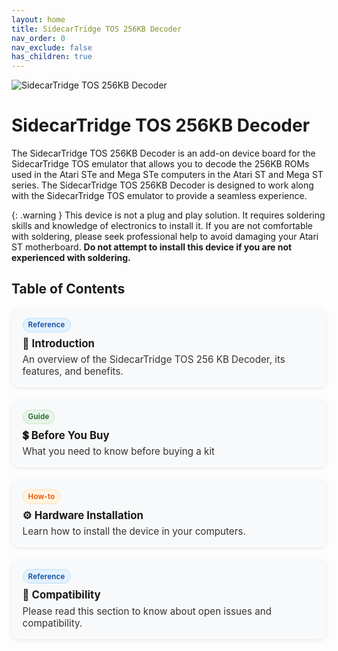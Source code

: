 ```yaml
---
layout: home
title: SidecarTridge TOS 256KB Decoder
nav_order: 0
nav_exclude: false
has_children: true
---
```



![SidecarTridge TOS 256KB Decoder](/sidecartridge-tos-256kb-decoder/assets/images/256KB-DECODER-BOXED-KIT-BOARD-V3.png)

# SidecarTridge TOS 256KB Decoder

The SidecarTridge TOS 256KB Decoder is an add-on device board for the SidecarTridge TOS emulator that allows you to decode the 256KB ROMs used in the Atari STe and Mega STe computers in the Atari ST and Mega ST series. The SidecarTridge TOS 256KB Decoder is designed to work along with the SidecarTridge TOS emulator to provide a seamless experience.

{: .warning }
This device is not a plug and play solution. It requires soldering skills and knowledge of electronics to install it. If you are not comfortable with soldering, please seek professional help to avoid damaging your Atari ST motherboard. **Do not attempt to install this device if you are not experienced with soldering.**

## Table of Contents

<!-- Card grid + chips (scoped to this section) -->
<style>
  .toc-grid {
    display: grid;
    grid-template-columns: repeat(auto-fit, minmax(280px, 1fr));
    gap: 1.2rem;
    margin-top: 0.75rem;
  }
  .toc-card {
    background: #f8f9fa;
    border-radius: 12px;
    padding: 1rem 1.1rem;
    box-shadow: 0 2px 6px rgba(0,0,0,0.08);
    transition: transform .12s ease, box-shadow .12s ease;
  }
  .toc-card:hover {
    transform: translateY(-2px);
    box-shadow: 0 6px 18px rgba(0,0,0,0.12);
  }
  .toc-card h3 {
    margin: .25rem 0 .35rem 0;
    font-size: 1.05rem;
    line-height: 1.25;
  }
  .toc-card h3 a { text-decoration: none; }
  .toc-card p {
    margin: 0;
    font-size: .95rem;
    color: #333;
  }
  .toc-chip {
    display: inline-block;
    font-size: .72rem;
    font-weight: 600;
    letter-spacing: .02em;
    padding: .22rem .5rem;
    border-radius: 999px;
    margin-bottom: .25rem;
    user-select: none;
  }
  .chip-guide   { background: #e8f5e9; color: #1b5e20; border: 1px solid #c8e6c9; }
  .chip-ref     { background: #e3f2fd; color: #0d47a1; border: 1px solid #bbdefb; }
  .chip-howto   { background: #fff3e0; color: #e65100; border: 1px solid #ffe0b2; }
</style>

<div class="toc-grid">

  <div class="toc-card">
    <span class="toc-chip chip-ref">Reference</span>
    <h3>📘 <a href="/sidecartridge-tos-256kb-decoder/introduction/">Introduction</a></h3>
    <p>An overview of the SidecarTridge TOS 256 KB Decoder, its features, and benefits.</p>
  </div>

  <div class="toc-card">
    <span class="toc-chip chip-guide">Guide</span>
    <h3>💲 <a href="/sidecartridge-tos-256kb-decoder/before-buy/">Before You Buy</a></h3>
    <p>What you need to know before buying a kit</p>
  </div>

  <div class="toc-card">
    <span class="toc-chip chip-howto">How-to</span>
    <h3>⚙️ <a href="/sidecartridge-tos-256kb-decoder/hardware-installation/">Hardware Installation</a></h3>
    <p>Learn how to install the device in your computers.</p>
  </div>

  <div class="toc-card">
    <span class="toc-chip chip-ref">Reference</span>
    <h3>🤝 <a href="/sidecartridge-tos-256kb-decoder/compatibility/">Compatibility</a></h3>
    <p>Please read this section to know about open issues and compatibility.</p>
  </div>

</div>
